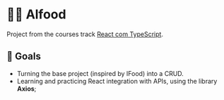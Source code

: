 # 👨‍🍳 Alfood

Project from the courses track [React com TypeScript](https://cursos.alura.com.br/formacao-react-ts).

## 🎯 Goals 

- Turning the base project (inspired by IFood) into a CRUD.
- Learning and practicing React integration with APIs, using the library **Axios**;



